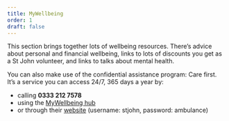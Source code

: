 ```yaml
---
title: MyWellbeing
order: 1
draft: false
---
```

This section brings together lots of wellbeing resources. There’s advice about personal and financial wellbeing, links to lots of discounts you get as a St John volunteer, and links to talks about mental health.

You can also make use of the confidential assistance program: Care first. It’s a service you can access 24/7, 365 days a year by:

* calling **0333 212 7578**
* using the [MyWellbeing hub](https://sja.hapibenefits.com/LC_SSOFramework/azurelogin.aspx)
* or through their [website](https://carefirst-lifestyle.co.uk/) (username: stjohn, password: ambulance)